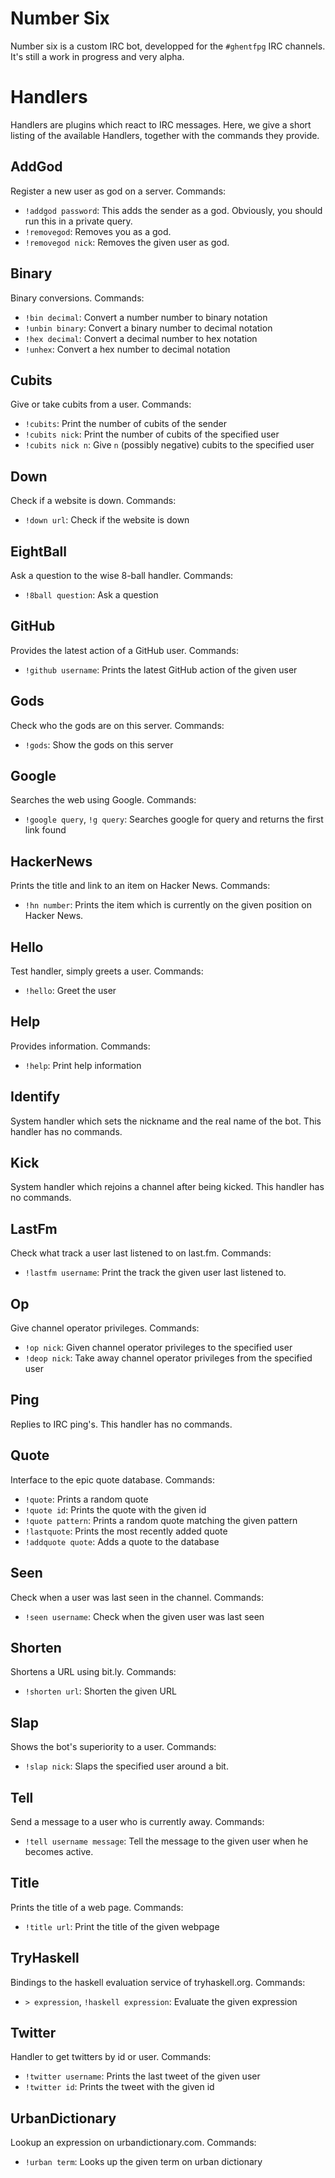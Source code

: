 Number Six
==========

Number six is a custom IRC bot, developped for the `#ghentfpg` IRC channels.
It's still a work in progress and very alpha.

Handlers
========

Handlers are plugins which react to IRC messages. Here, we give a short listing
of the available Handlers, together with the commands they provide.

AddGod
------

Register a new user as god on a server. Commands:

- `!addgod password`: This adds the sender as a god. Obviously, you should run
  this in a private query.
- `!removegod`: Removes you as a god.
- `!removegod nick`: Removes the given user as god.

Binary
------

Binary conversions. Commands:

- `!bin decimal`: Convert a number number to binary notation
- `!unbin binary`: Convert a binary number to decimal notation
- `!hex decimal`: Convert a decimal number to hex notation
- `!unhex`: Convert a hex number to decimal notation

Cubits
------

Give or take cubits from a user. Commands:

- `!cubits`: Print the number of cubits of the sender
- `!cubits nick`: Print the number of cubits of the specified user
- `!cubits nick n`: Give `n` (possibly negative) cubits to the specified user

Down
----

Check if a website is down. Commands:

- `!down url`: Check if the website is down

EightBall
---------

Ask a question to the wise 8-ball handler. Commands:

- `!8ball question`: Ask a question

GitHub
------

Provides the latest action of a GitHub user. Commands:

- `!github username`: Prints the latest GitHub action of the given user

Gods
----

Check who the gods are on this server. Commands:

- `!gods`: Show the gods on this server

Google
------

Searches the web using Google. Commands:

- `!google query`, `!g query`: Searches google for query and returns the first
  link found

HackerNews
----------

Prints the title and link to an item on Hacker News. Commands:

- `!hn number`: Prints the item which is currently on the given position on
  Hacker News.

Hello
-----

Test handler, simply greets a user. Commands:

- `!hello`: Greet the user

Help
----

Provides information. Commands:

- `!help`: Print help information

Identify
--------

System handler which sets the nickname and the real name of the bot. This
handler has no commands.

Kick
----

System handler which rejoins a channel after being kicked. This handler has no
commands.

LastFm
------

Check what track a user last listened to on last.fm. Commands:

- `!lastfm username`: Print the track the given user last listened to.

Op
--

Give channel operator privileges. Commands:

- `!op nick`: Given channel operator privileges to the specified user
- `!deop nick`: Take away channel operator privileges from the specified user

Ping
----

Replies to IRC ping's. This handler has no commands.

Quote
-----

Interface to the epic quote database. Commands:

- `!quote`: Prints a random quote
- `!quote id`: Prints the quote with the given id
- `!quote pattern`: Prints a random quote matching the given pattern
- `!lastquote`: Prints the most recently added quote
- `!addquote quote`: Adds a quote to the database

Seen
----

Check when a user was last seen in the channel. Commands:

- `!seen username`: Check when the given user was last seen

Shorten
-------

Shortens a URL using bit.ly. Commands:

- `!shorten url`: Shorten the given URL

Slap
----

Shows the bot's superiority to a user. Commands:

- `!slap nick`: Slaps the specified user around a bit.

Tell
----

Send a message to a user who is currently away. Commands:

- `!tell username message`: Tell the message to the given user when he becomes
  active.

Title
-----

Prints the title of a web page. Commands:

- `!title url`: Print the title of the given webpage

TryHaskell
----------

Bindings to the haskell evaluation service of tryhaskell.org. Commands:

- `> expression`, `!haskell expression`: Evaluate the given expression

Twitter
-------

Handler to get twitters by id or user. Commands:

- `!twitter username`: Prints the last tweet of the given user
- `!twitter id`: Prints the tweet with the given id

UrbanDictionary
---------------

Lookup an expression on urbandictionary.com. Commands:

- `!urban term`: Looks up the given term on urban dictionary
